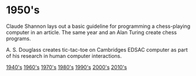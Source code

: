 # 1950's
Claude Shannon lays out a basic guideline for programming a chess-playing computer in an article.  The same year and an Alan Turing create chess programs.

A. S. Douglass creates tic-tac-toe on Cambridges EDSAC computer as part of his research in human computer interactions.

[1940's](1940.md)
[1960's](1960.md)
[1970's](1970.md)
[1980's](1980.md)
[1990's](1990.md)
[2000's](2000.md)
[2010's](2010.md)